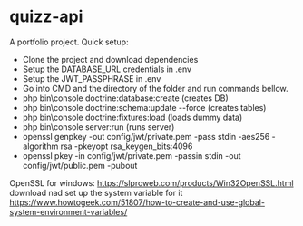 # quizz-api
A portfolio project.
Quick setup:
 - Clone the project and download dependencies
 - Setup the DATABASE_URL credentials in .env
 - Setup the JWT_PASSPHRASE in .env
 - Go into CMD and the directory of the folder and run commands bellow.
 - php bin\console doctrine:database:create (creates DB)
 - php bin\console doctrine:schema:update --force (creates tables)
 - php bin\console doctrine:fixtures:load (loads dummy data)
 - php bin\console server:run (runs server)
 - openssl genpkey -out config/jwt/private.pem -pass stdin -aes256 -algorithm rsa -pkeyopt rsa_keygen_bits:4096
 - openssl pkey -in config/jwt/private.pem -passin stdin -out config/jwt/public.pem -pubout 
 
OpenSSL for windows: https://slproweb.com/products/Win32OpenSSL.html download nad set up the system variable for it https://www.howtogeek.com/51807/how-to-create-and-use-global-system-environment-variables/
